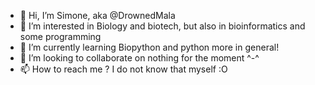 - 👋 Hi, I’m Simone, aka @DrownedMala
- 👀 I’m interested in Biology and biotech, but also in bioinformatics and some programming 
- 🌱 I’m currently learning Biopython and python more in general!
- 💞️ I’m looking to collaborate on nothing for the moment ^-^
- 📫 How to reach me ? I do not know that myself :O

<!---
DrownedMala/DrownedMala is a ✨ special ✨ repository because its `README.md` (this file) appears on your GitHub profile.
You can click the Preview link to take a look at your changes.
--->
